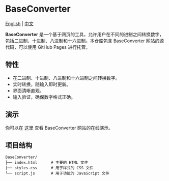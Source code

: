 # BaseConverter

[English](README.md) | [中文](README-zh.md)

**BaseConverter** 是一个基于网页的工具，允许用户在不同的进制之间转换数字，包括二进制、十进制、八进制和十六进制。本仓库包含 BaseConverter 网站的源代码，可以使用 GitHub Pages 进行托管。

## 特性

- 在二进制、十进制、八进制和十六进制之间转换数字。
- 实时转换，随输入即时更新。
- 界面清晰直观。
- 输入验证，确保数字格式正确。

## 演示

你可以在 [这里](https://0kitasan.github.io/BaseConverter/) 查看 BaseConverter 网站的在线演示。

## 项目结构

```plaintext
BaseConverter/
├── index.html      # 主要的 HTML 文件
├── styles.css      # 用于样式的 CSS 文件
└── script.js       # 用于功能的 JavaScript 文件
```
